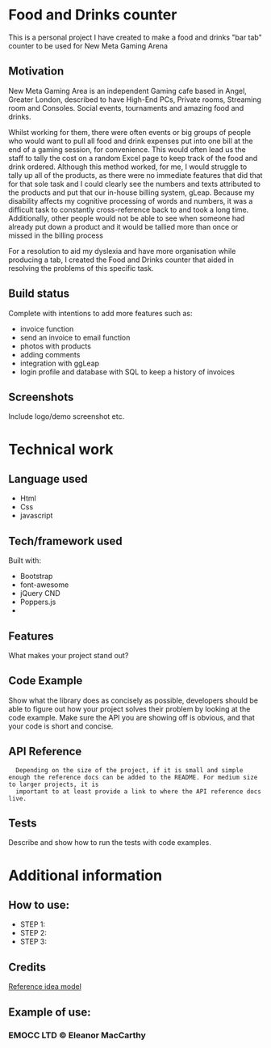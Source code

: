 # Food and Drinks counter
This is a personal project I have created to make a food and drinks "bar tab" counter to be used for New Meta Gaming Arena 

## Motivation
New Meta Gaming Area is an independent Gaming cafe based in Angel, Greater London, described to have High-End PCs, Private rooms, Streaming room and Consoles. Social events, tournaments and amazing food and drinks.

Whilst working for them, there were often events or big groups of people who would want to pull all food and drink expenses put into one bill at the end of a gaming session, for convenience. This would often lead us the staff to tally the cost on a random Excel page to keep track of the food and drink ordered. Although this method worked, for me, I would struggle to tally up all of the products, as there were no immediate features that did that for that sole task and I could clearly see the numbers and texts attributed to the products and put that our in-house billing system, gLeap. Because my disability affects my cognitive processing of words and numbers, it was a difficult task to constantly cross-reference back to and took a long time. Additionally, other people would not be able to see when someone had already put down a product and it would be tallied more than once or missed in the billing process

For a resolution to aid my dyslexia and have more organisation while producing a tab, I created the Food and Drinks counter that aided in resolving the problems of this specific task. 

## Build status
Complete with intentions to add more features such as: 
- invoice function
- send an invoice to email function
- photos with products
- adding comments
- integration with ggLeap
- login profile and database with SQL to keep a history of invoices 

## Screenshots
Include logo/demo screenshot etc.

# Technical work
## Language used
- Html
- Css
- javascript

## Tech/framework used
Built with:
- Bootstrap
- font-awesome
- jQuery CND 
- Poppers.js
- 
## Features
What makes your project stand out?

## Code Example
Show what the library does as concisely as possible, developers should be able to figure out how your project solves their problem by looking at the code example. Make sure the API you are showing off is obvious, and that your code is short and concise.

## API Reference
      Depending on the size of the project, if it is small and simple enough the reference docs can be added to the README. For medium size to larger projects, it is 
      important to at least provide a link to where the API reference docs live.

## Tests
Describe and show how to run the tests with code examples.

# Additional information
## How to use:
- STEP 1:
- STEP 2:
- STEP 3:

## Credits
[Reference idea model](https://www.youtube.com/watch?v=BQ2Nx3smHwc)

## Example of use:

### EMOCC LTD © Eleanor MacCarthy
